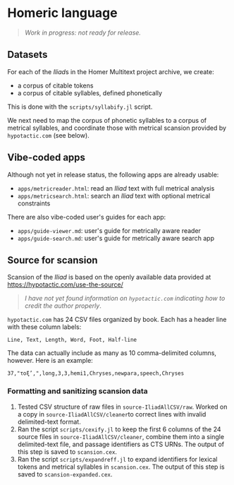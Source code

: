 # Homeric language

> *Work in progress: not ready for release.*



## Datasets

For each of the *Iliad*s in the Homer Multitext project archive, we create:

- a corpus of citable tokens
- a corpus of citable syllables, defined phonetically


This is done with the `scripts/syllabify.jl` script.

We next need to map the corpus of phonetic syllables to a corpus of metrical syllables, and coordinate those with metrical scansion provided by `hypotactic.com` (see below).

## Vibe-coded apps


Although not yet in release status, the following apps are already usable:

- `apps/metricreader.html`: read an *Iliad* text with full metrical analysis
- `apps/metricsearch.html`: search  an *Iliad* text with optional metrical constraints


There are also vibe-coded user's guides for each app:

- `apps/guide-viewer.md`: user's guide for metrically aware reader
- `apps/guide-search.md`: user's guide for metrically aware search app

## Source for scansion

Scansion of the *Iliad* is based on the openly available data provided at https://hypotactic.com/use-the-source/

> *I have not yet found information on `hypotactic.com` indicating how to credit the author properly*.


`hypotactic.com` has 24 CSV files organized by book.  Each has a header line with these column labels:

`Line, Text, Length, Word, Foot, Half-line`

The data can actually include as many as 10 comma-delimited columns, however. Here is an example:

`37,"τοξ’,",long,3,3,hemi1,Chryses,newpara,speech,Chryses`


### Formatting and sanitizing scansion data


1. Tested CSV structure of raw files in `source-IliadAllCSV/raw`. Worked on a copy in `source-IliadAllCSV/cleaner`to correct lines with invalid delimited-text format.
2. Ran the script `scripts/cexify.jl` to keep the first 6 columns of the 24 source files in `source-IliadAllCSV/cleaner`, combine them into a single delimited-text file, and passage identifiers as CTS URNs. The output of this step is saved to `scansion.cex`.
3. Ran the script `scripts/expandreff.jl` to expand identifiers for lexical tokens and metrical syllables in `scansion.cex`. The output of this step is saved to `scansion-expanded.cex`.